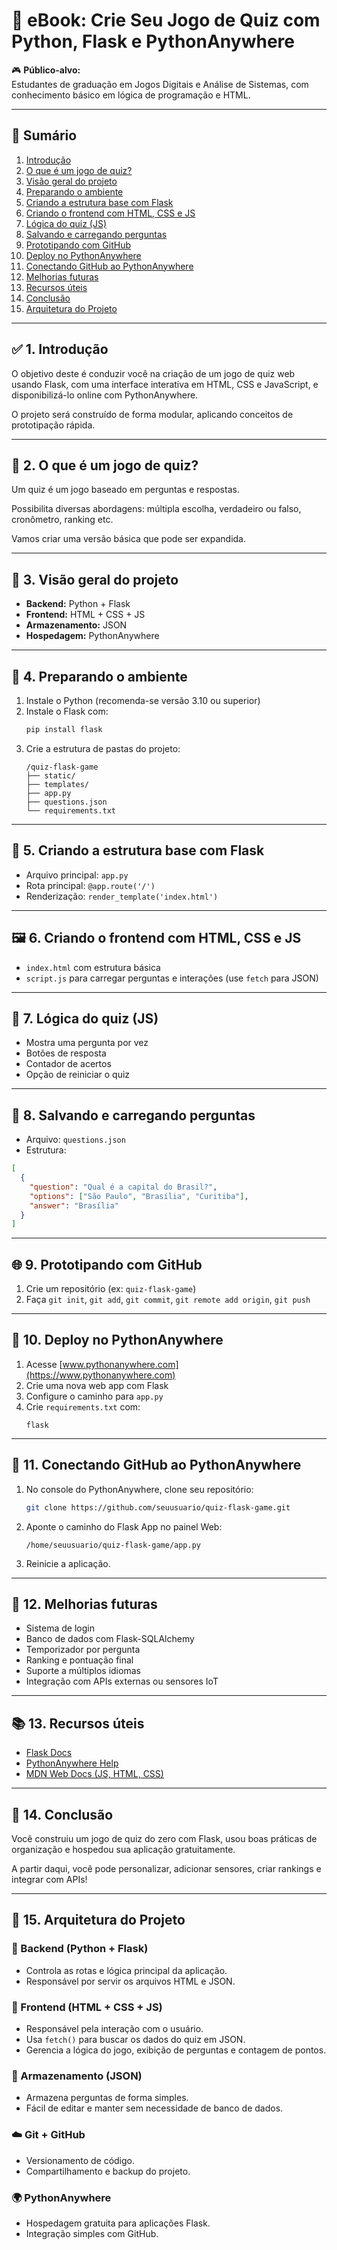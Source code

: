 # 📕 eBook: Crie Seu Jogo de Quiz com Python, Flask e PythonAnywhere

🎮 **Público-alvo:**  
Estudantes de graduação em Jogos Digitais e Análise de Sistemas, com conhecimento básico em lógica de programação e HTML.

---

## 📑 Sumário

1. [Introdução](#1-introdução)  
2. [O que é um jogo de quiz?](#2-o-que-é-um-jogo-de-quiz)  
3. [Visão geral do projeto](#3-visão-geral-do-projeto)  
4. [Preparando o ambiente](#4-preparando-o-ambiente)  
5. [Criando a estrutura base com Flask](#5-criando-a-estrutura-base-com-flask)  
6. [Criando o frontend com HTML, CSS e JS](#6-criando-o-frontend-com-html-css-e-js)  
7. [Lógica do quiz (JS)](#7-lógica-do-quiz-js)  
8. [Salvando e carregando perguntas](#8-salvando-e-carregando-perguntas)  
9. [Prototipando com GitHub](#9-prototipando-com-github)  
10. [Deploy no PythonAnywhere](#10-deploy-no-pythonanywhere)  
11. [Conectando GitHub ao PythonAnywhere](#11-conectando-github-ao-pythonanywhere)  
12. [Melhorias futuras](#12-melhorias-futuras)  
13. [Recursos úteis](#13-recursos-úteis)  
14. [Conclusão](#14-conclusão)  
15. [Arquitetura do Projeto](#15-arquitetura-do-projeto)

---

## ✅ 1. Introdução

O objetivo deste é conduzir você na criação de um jogo de quiz web usando Flask, com uma interface interativa em HTML, CSS e JavaScript, e disponibilizá-lo online com PythonAnywhere.

O projeto será construído de forma modular, aplicando conceitos de prototipação rápida.

---

## 🧠 2. O que é um jogo de quiz?

Um quiz é um jogo baseado em perguntas e respostas.

Possibilita diversas abordagens: múltipla escolha, verdadeiro ou falso, cronômetro, ranking etc.

Vamos criar uma versão básica que pode ser expandida.

---

## 🧱 3. Visão geral do projeto

- **Backend:** Python + Flask  
- **Frontend:** HTML + CSS + JS  
- **Armazenamento:** JSON  
- **Hospedagem:** PythonAnywhere  

---

## 🧰 4. Preparando o ambiente

1. Instale o Python (recomenda-se versão 3.10 ou superior)  
2. Instale o Flask com:  
   ```bash
   pip install flask
   ```
3. Crie a estrutura de pastas do projeto:
   ```
   /quiz-flask-game
   ├── static/
   ├── templates/
   ├── app.py
   ├── questions.json
   └── requirements.txt
   ```

---

## 🧪 5. Criando a estrutura base com Flask

- Arquivo principal: `app.py`
- Rota principal: `@app.route('/')`
- Renderização: `render_template('index.html')`

---

## 🖼️ 6. Criando o frontend com HTML, CSS e JS

- `index.html` com estrutura básica
- `script.js` para carregar perguntas e interações (use `fetch` para JSON)

---

## 📂 7. Lógica do quiz (JS)

- Mostra uma pergunta por vez  
- Botões de resposta  
- Contador de acertos  
- Opção de reiniciar o quiz  

---

## 🧾 8. Salvando e carregando perguntas

- Arquivo: `questions.json`  
- Estrutura:
```json
[
  {
    "question": "Qual é a capital do Brasil?",
    "options": ["São Paulo", "Brasília", "Curitiba"],
    "answer": "Brasília"
  }
]
```

---

## 🌐 9. Prototipando com GitHub

1. Crie um repositório (ex: `quiz-flask-game`)  
2. Faça `git init`, `git add`, `git commit`, `git remote add origin`, `git push`

---

## 🚀 10. Deploy no PythonAnywhere

1. Acesse [www.pythonanywhere.com](https://www.pythonanywhere.com)
2. Crie uma nova web app com Flask
3. Configure o caminho para `app.py`
4. Crie `requirements.txt` com:
   ```
   flask
   ```

---

## 🔗 11. Conectando GitHub ao PythonAnywhere

1. No console do PythonAnywhere, clone seu repositório:
   ```bash
   git clone https://github.com/seuusuario/quiz-flask-game.git
   ```
2. Aponte o caminho do Flask App no painel Web:
   ```
   /home/seuusuario/quiz-flask-game/app.py
   ```
3. Reinicie a aplicação.

---

## 🔄 12. Melhorias futuras

- Sistema de login  
- Banco de dados com Flask-SQLAlchemy  
- Temporizador por pergunta  
- Ranking e pontuação final  
- Suporte a múltiplos idiomas  
- Integração com APIs externas ou sensores IoT  

---

## 📚 13. Recursos úteis

- [Flask Docs](https://flask.palletsprojects.com/)  
- [PythonAnywhere Help](https://help.pythonanywhere.com/)  
- [MDN Web Docs (JS, HTML, CSS)](https://developer.mozilla.org/)  

---

## 🏁 14. Conclusão

Você construiu um jogo de quiz do zero com Flask, usou boas práticas de organização e hospedou sua aplicação gratuitamente.

A partir daqui, você pode personalizar, adicionar sensores, criar rankings e integrar com APIs!

---

## 🧩 15. Arquitetura do Projeto

### 🔧 Backend (Python + Flask)
- Controla as rotas e lógica principal da aplicação.
- Responsável por servir os arquivos HTML e JSON.

### 🎨 Frontend (HTML + CSS + JS)
- Responsável pela interação com o usuário.
- Usa `fetch()` para buscar os dados do quiz em JSON.
- Gerencia a lógica do jogo, exibição de perguntas e contagem de pontos.

### 📁 Armazenamento (JSON)
- Armazena perguntas de forma simples.
- Fácil de editar e manter sem necessidade de banco de dados.

### ☁️ Git + GitHub
- Versionamento de código.
- Compartilhamento e backup do projeto.

### 🌍 PythonAnywhere
- Hospedagem gratuita para aplicações Flask.
- Integração simples com GitHub.
